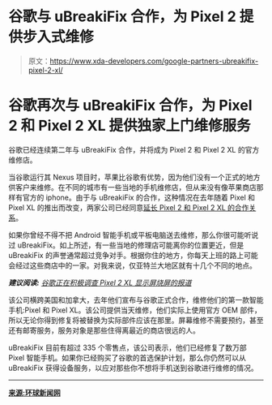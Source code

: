 # 谷歌与 uBreakiFix 合作，为 Pixel 2 提供步入式维修

> 原文：<https://www.xda-developers.com/google-partners-ubreakifix-pixel-2-xl/>

# 谷歌再次与 uBreakiFix 合作，为 Pixel 2 和 Pixel 2 XL 提供独家上门维修服务

谷歌已经连续第二年与 uBreakiFix 合作，并将成为 Pixel 2 和 Pixel 2 XL 的官方维修店。

当谷歌运行其 Nexus 项目时，苹果比谷歌有优势，因为他们没有一个正式的地方供客户来维修。在不同的城市有一些当地的手机维修店，但从来没有像苹果商店那样有官方的 iphone。由于与 uBreakiFix 的合作，这种情况在去年随着 Pixel 和 Pixel XL 的推出而改变，两家公司已经同意[延长 Pixel 2 和 Pixel 2 XL 的合作关系](https://globenewswire.com/news-release/2017/10/23/1151646/0/en/uBreakiFix-Extends-Exclusive-Walk-In-Repair-Partnership-for-Google-Pixel-2-and-Pixel-2-XL-Phones-Across-U-S-and-Canada.html)。

如果你曾经不得不把 Android 智能手机或平板电脑送去维修，那么你很可能听说过 uBreakiFix。如上所述，有一些当地的修理店可能离你的位置更近，但是 uBreakiFix 的声誉通常超过竞争对手。根据你住的地方，你每天上班的路上可能会经过这些商店中的一家。对我来说，仅亚特兰大地区就有十几个不同的地点。

***建议阅读:** [谷歌正在积极调查 Pixel 2 XL 显示屏烧屏的报道](https://www.xda-developers.com/google-pixel-2-xl-display-burn-issues/)*

该公司横跨美国和加拿大，去年他们宣布与谷歌正式合作，维修他们的第一款智能手机:Pixel 和 Pixel XL。该公司提供当天维修，他们实际上使用官方 OEM 部件，所以无论你得到修复将被替换为实际部件应该在那里。屏幕维修不需要预约，甚至还有邮寄服务，服务对象是那些住得离最近的商店很远的人。

uBreakiFix 目前有超过 335 个零售点，该公司表示，他们已经修复了数万部 Pixel 智能手机。如果你已经购买了谷歌的首选保护计划，那么你仍然可以从 uBreakiFix 获得设备服务，以应对那些你不想将手机送到谷歌进行维修的情况。

* * *

[**来源:环球新闻网**](https://globenewswire.com/news-release/2017/10/23/1151646/0/en/uBreakiFix-Extends-Exclusive-Walk-In-Repair-Partnership-for-Google-Pixel-2-and-Pixel-2-XL-Phones-Across-U-S-and-Canada.html)
